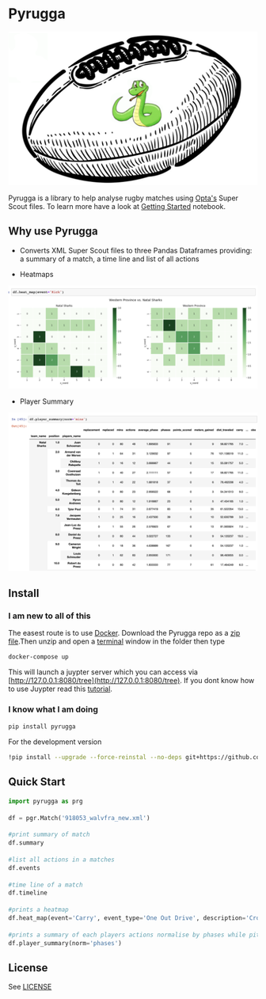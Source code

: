 # Pyrugga

![](logo.png)

Pyrugga is a library to help analyse rugby matches using [Opta's](https://www.youtube.com/watch?v=AVmqCoF5qeU) Super Scout files. To learn more have a look at [Getting Started](https://github.com/jlondal/pyrugga/blob/master/jupyter/tuts/Getting%20Started.ipynb) notebook.

## Why use Pyrugga

* Converts XML Super Scout files to three Pandas Dataframes providing: a summary of a match, a time line and list of all actions

* Heatmaps

![](heatmap.png)

* Player Summary

![](player_summary.png)

## Install

### I am new to all of this

The easest route is to use [Docker](https://docs.docker.com/get-docker/). Download the Pyrugga repo as a [zip file](https://github.com/jlondal/pyrugga/archive/master.zip).Then unzip and open a [terminal](https://www.youtube.com/watch?v=aKRYQsKR46I) window in the folder then type

```bash
docker-compose up 
```

This will launch a juypter server which you can access via [http://127.0.0.1:8080/tree](http://127.0.0.1:8080/tree). If you dont know how to use Juypter read this [tutorial](https://www.codecademy.com/articles/how-to-use-jupyter-notebooks). 


### I know what I am doing

```bash
pip install pyrugga
```

For the development version

```bash
!pip install --upgrade --force-reinstal --no-deps git+https://github.com/jlondal/pyrugga.git
```

## Quick Start

```python
import pyrugga as prg

df = pgr.Match('918053_walvfra_new.xml')

#print summary of match
df.summary

#list all actions in a matches
df.events

#time line of a match
df.timeline

#prints a heatmap
df.heat_map(event='Carry', event_type='One Out Drive', description='Crossed Gainline')

#prints a summary of each players actions normalise by phases while pitch
df.player_summary(norm='phases')

```
## License

See [LICENSE](LICENSE)
